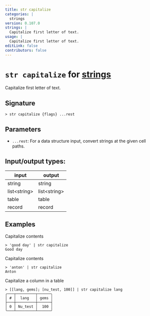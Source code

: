 ```yaml
---
title: str capitalize
categories: |
  strings
version: 0.107.0
strings: |
  Capitalize first letter of text.
usage: |
  Capitalize first letter of text.
editLink: false
contributors: false
---
```

<!-- This file is automatically generated. Please edit the command in https://github.com/nushell/nushell instead. -->

# `str capitalize` for [strings](/commands/categories/strings.md)

<div class='command-title'>Capitalize first letter of text.</div>

## Signature

```> str capitalize {flags} ...rest```

## Parameters

 -  `...rest`: For a data structure input, convert strings at the given cell paths.


## Input/output types:

| input        | output       |
| ------------ | ------------ |
| string       | string       |
| list&lt;string&gt; | list&lt;string&gt; |
| table        | table        |
| record       | record       |
## Examples

Capitalize contents
```nu
> 'good day' | str capitalize
Good day
```

Capitalize contents
```nu
> 'anton' | str capitalize
Anton
```

Capitalize a column in a table
```nu
> [[lang, gems]; [nu_test, 100]] | str capitalize lang
╭───┬─────────┬──────╮
│ # │  lang   │ gems │
├───┼─────────┼──────┤
│ 0 │ Nu_test │  100 │
╰───┴─────────┴──────╯

```
